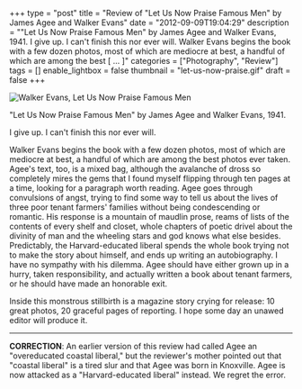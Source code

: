 +++
type = "post"
title = "Review of \"Let Us Now Praise Famous Men\" by James Agee and Walker Evans"
date = "2012-09-09T19:04:29"
description = "\"Let Us Now Praise Famous Men\" by James Agee and Walker Evans, 1941. I give up. I can't finish this nor ever will. Walker Evans begins the book with a few dozen photos, most of which are mediocre at best, a handful of which are among the best [ ... ]"
categories = ["Photography", "Review"]
tags = []
enable_lightbox = false
thumbnail = "let-us-now-praise.gif"
draft = false
+++

<p><img style="display:block; margin-left:auto; margin-right:auto;" src="let-us-now-praise.gif" alt="Walker Evans, Let Us Now Praise Famous Men" title="let-us-now-praise.gif" border="0"   /></p>
<p>"Let Us Now Praise Famous Men" by James Agee and Walker Evans, 1941.</p>
<p>I give up. I can't finish this nor ever will.</p>
<p>Walker Evans begins the book with a few dozen photos, most of which are mediocre at best, a handful of which are among the best photos ever taken.  Agee's text, too, is a mixed bag, although the avalanche of dross so completely mires the gems that I found myself flipping through ten pages at a time, looking for a paragraph worth reading.  Agee goes through convulsions of angst, trying to find some way to tell us about the lives of three poor tenant farmers' families without being condescending or romantic.  His response is a mountain of maudlin prose, reams of lists of the contents of every shelf and closet, whole chapters of poetic drivel about the divinity of man and the wheeling stars and god knows what else besides. Predictably, the Harvard-educated liberal spends the whole book trying not to make the story about himself, and ends up writing an autobiography. I have no sympathy with his dilemma. Agee should have either grown up in a hurry, taken responsibility, and actually written a book about tenant farmers, or he should have made an honorable exit.</p>
<p>Inside this monstrous stillbirth is a magazine story crying for release: 10 great photos, 20 graceful pages of reporting.  I hope some day an unawed editor will produce it.</p>
<hr />
<p><strong>CORRECTION</strong>: An earlier version of this review had called Agee an "overeducated coastal liberal," but the reviewer's mother pointed out that "coastal liberal" is a tired slur and that Agee was born in Knoxville. Agee is now attacked as a "Harvard-educated liberal" instead. We regret the error.</p>
    